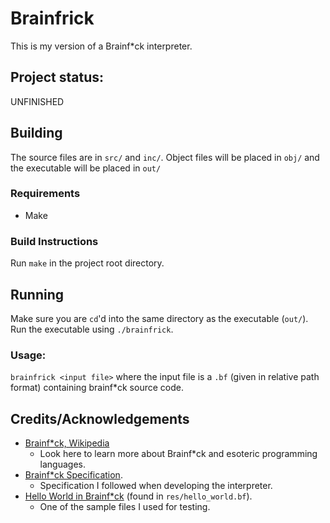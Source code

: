 # Brainfrick

This is my version of a Brainf*ck interpreter.

## Project status:
UNFINISHED

## Building
The source files are in `src/` and `inc/`.
Object files will be placed in `obj/` and the executable will be placed in `out/`

### Requirements
* Make

### Build Instructions
Run `make` in the project root directory.

## Running
Make sure you are `cd`'d into the same directory as the executable (`out/`).
Run the executable using `./brainfrick`.

### Usage:
`brainfrick <input file>`
where the input file is a `.bf` (given in relative path format) containing brainf*ck source code.

## Credits/Acknowledgements
* [Brainf*ck, Wikipedia](https://en.wikipedia.org/wiki/Brainfuck)
    * Look here to learn more about Brainf*ck and esoteric programming languages.
* [Brainf*ck Specification](https://github.com/brain-lang/brainfuck/blob/master/brainfuck.md).
    * Specification I followed when developing the interpreter.
* [Hello World in Brainf*ck](https://esolangs.org/wiki/Brainfuck) (found in `res/hello_world.bf`).
    * One of the sample files I used for testing.
